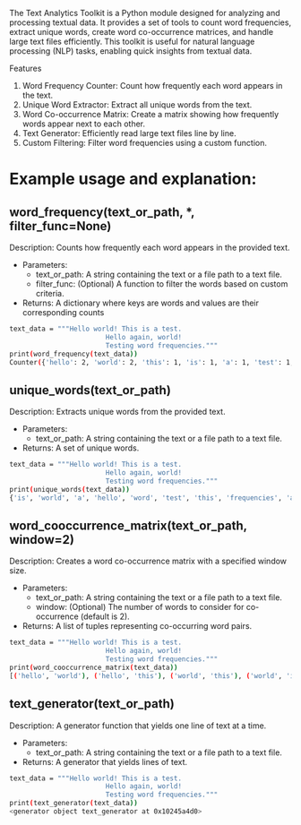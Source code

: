 The Text Analytics Toolkit is a Python module designed for analyzing and processing textual data. It provides a set of tools to count word frequencies, extract unique words, create word co-occurrence matrices, and handle large text files efficiently. This toolkit is useful for natural language processing (NLP) tasks, enabling quick insights from textual data.

Features
1. Word Frequency Counter: Count how frequently each word appears in the text.
2. Unique Word Extractor: Extract all unique words from the text.
3. Word Co-occurrence Matrix: Create a matrix showing how frequently words appear next to each other.
4. Text Generator: Efficiently read large text files line by line.
5. Custom Filtering: Filter word frequencies using a custom function.
 
# Example usage and explanation:

## word_frequency(text_or_path, *, filter_func=None)

Description: Counts how frequently each word appears in the provided text.
- Parameters:
    - text_or_path: A string containing the text or a file path to a text file.
    - filter_func: (Optional) A function to filter the words based on custom criteria.
- Returns: A dictionary where keys are words and values are their corresponding counts
```bash
text_data = """Hello world! This is a test.
                        Hello again, world!
                        Testing word frequencies."""
print(word_frequency(text_data))
Counter({'hello': 2, 'world': 2, 'this': 1, 'is': 1, 'a': 1, 'test': 1, 'again': 1, 'testing': 1, 'word': 1, 'frequencies': 1})
```

## unique_words(text_or_path)
Description: Extracts unique words from the provided text.
- Parameters:
    - text_or_path: A string containing the text or a file path to a text file.
- Returns: A set of unique words.
```bash
text_data = """Hello world! This is a test.
                        Hello again, world!
                        Testing word frequencies."""
print(unique_words(text_data))
{'is', 'world', 'a', 'hello', 'word', 'test', 'this', 'frequencies', 'again', 'testing'}
```

## word_cooccurrence_matrix(text_or_path, window=2)
Description: Creates a word co-occurrence matrix with a specified window size.
- Parameters:
    - text_or_path: A string containing the text or a file path to a text file.
    - window: (Optional) The number of words to consider for co-occurrence (default is 2).
- Returns: A list of tuples representing co-occurring word pairs.
```bash
text_data = """Hello world! This is a test.
                        Hello again, world!
                        Testing word frequencies."""
print(word_cooccurrence_matrix(text_data))
[('hello', 'world'), ('hello', 'this'), ('world', 'this'), ('world', 'is'), ('this', 'is'), ('this', 'a'), ('is', 'a'), ('is', 'test'), ('a', 'test'), ('a', 'hello'), ('test', 'hello'), ('test', 'again'), ('hello', 'again'), ('again', 'world'), ('again', 'testing'), ('world', 'testing'), ('world', 'word'), ('testing', 'word'), ('testing', 'frequencies'), ('word', 'frequencies')]
```

## text_generator(text_or_path)

Description: A generator function that yields one line of text at a time.
- Parameters:
    - text_or_path: A string containing the text or a file path to a text file.
- Returns: A generator that yields lines of text.
```bash
text_data = """Hello world! This is a test.
                        Hello again, world!
                        Testing word frequencies."""
print(text_generator(text_data))
<generator object text_generator at 0x10245a4d0>
```